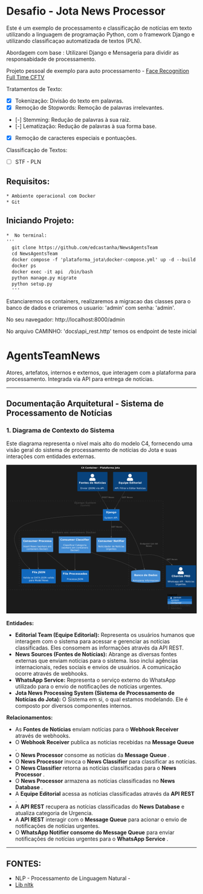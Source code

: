 # Desafio - Jota News Processor

Este é um exemplo de processamento e classificação de notícias em texto utilizando a linguagem de programação Python, com o framework Django e utilizando classificaçao automatizada de textos (PLN).

Abordagem com base :
Utilizarei Django e Mensageria para dividir as responsabidade de processamento.

Projeto pessoal de exemplo para  auto processamento - [Face Recognition Full Time CFTV](https://github.com/edcastanha/Distributed-Services-Face-Detection-Recognition)


Tratamentos de Texto:

- [X] Tokenização: Divisão do texto em palavras.
- [X] Remoção de Stopwords: Remoção de palavras irrelevantes.
- [-] Stemming: Redução de palavras à sua raiz.
- [-] Lematização: Redução de palavras à sua forma base.
- [X] Remoção de caracteres especiais e pontuações.

Classificação de Textos:

- [ ] STF - PLN 





## Requisitos:
    * Ambiente operacional com Docker
    * Git

## Iniciando Projeto:
      
    *  No terminal:
    '''
      git clone https://github.com/edcastanha/NewsAgentsTeam
      cd NewsAgentsTeam
      docker compose -f 'plataforma_jota\docker-compose.yml' up -d --build 
      docker ps
      docker exec -it api  /bin/bash
      python manage.py migrate
      python setup.py
      '''
Estanciaremos os containers, realizaremos a migracao das classes para o banco de dados e criaremos o usuario: 'admin' com senha: 'admin'.

No seu navegador: http://localhost:8000/admin

No arquivo CAMINHO: 'docs\api_rest.http' temos os endpoint de teste inicial

# AgentsTeamNews

Atores, artefatos, internos e externos, que interagem com a plataforma para processamento. Integrada via API para entrega de notícias.

<hr/>

## Documentação Arquitetural - Sistema de Processamento de Notícias

### 1. Diagrama de Contexto do Sistema

Este diagrama representa o nível mais alto do modelo C4, fornecendo uma visão geral do sistema de processamento de notícias do Jota e suas interações com entidades externas.

![C4 - Contexto do Sistema](./docs/img/Context.png)


**Entidades:**

* **Editorial Team (Equipe Editorial):** Representa os usuários humanos que interagem com o sistema para acessar e gerenciar as notícias classificadas. Eles consomem as informações através da API REST.
* **News Sources (Fontes de Notícias):** Abrange as diversas fontes externas que enviam notícias para o sistema. Isso inclui agências internacionais, redes sociais e envios de usuários. A comunicação ocorre através de webhooks.
* **WhatsApp Service:** Representa o serviço externo do WhatsApp utilizado para o envio de notificações de notícias urgentes.
* **Jota News Processing System (Sistema de Processamento de Notícias do Jota):** O Sistema em si, o qual estamos modelando. Ele é composto por diversos componentes internos.

**Relacionamentos:**

* As **Fontes de Notícias** enviam notícias para o **Webhook Receiver** através de webhooks.
* O **Webhook Receiver** publica as notícias recebidas na  **Message Queue** .
* O **News Processor** consome as notícias da  **Message Queue** .
* O **News Processor** invoca o **News Classifier** para classificar as notícias.
* O **News Classifier** retorna as notícias classificadas para o  **News Processor** .
* O **News Processor** armazena as notícias classificadas no  **News Database** .
* A **Equipe Editorial** acessa as notícias classificadas através da  **API REST** .
* A **API REST** recupera as notícias classificadas do  **News Database**  e atualiza categoria de Urgencia.
* A **API REST** interagir com o **Message Queue** para acionar o envio de notificações de notícias urgentes.
* O **WhatsApp Notifier consome do **Message Queue****  para enviar notificações de notícias urgentes para o  **WhatsApp Service** .

---

## FONTES:

* NLP - Processamento de Linguagem Natural -
* [Lib nltk ](https://www.nltk.org/howto/classify.html)
